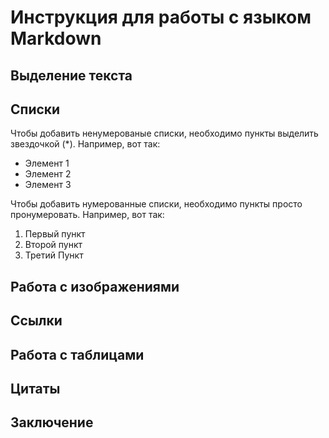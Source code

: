 # Инструкция для работы с языком Markdown

## Выделение текста 

## Списки

Чтобы добавить ненумерованые списки, необходимо пункты выделить звездочкой  (*).
Например, вот так:
 * Элемент 1 
 * Элемент 2
 * Элемент 3

 Чтобы добавить нумерованные списки, необходимо пункты просто пронумеровать.
 Например, вот так:
 1. Первый пункт
 2. Второй пункт
 3. Третий Пункт   


## Работа с изображениями

## Ссылки

## Работа с таблицами

## Цитаты 

## Заключение 